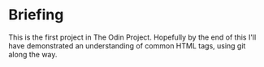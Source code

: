 # Briefing
This is the first project in The Odin Project. Hopefully by the
end of this I'll have demonstrated an understanding of common
HTML tags, using git along the way.